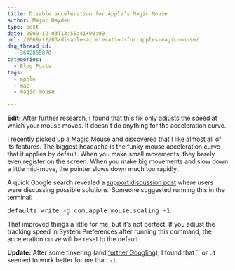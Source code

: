 ```yaml
---
title: Disable acceleration for Apple’s Magic Mouse
author: Major Hayden
type: post
date: 2009-12-03T13:55:41+00:00
url: /2009/12/03/disable-acceleration-for-apples-magic-mouse/
dsq_thread_id:
  - 3642805870
categories:
  - Blog Posts
tags:
  - apple
  - mac
  - magic mouse

---
```

**Edit:** After further research, I found that this fix only adjusts the speed at which your mouse moves. It doesn't do anything for the acceleration curve.

I recently picked up a [Magic Mouse][1] and discovered that I like almost all of its features. The biggest headache is the funky mouse acceleration curve that it applies by default. When you make small movements, they barely even register on the screen. When you make big movements and slow down a little mid-move, the pointer slows down much too rapidly.

A quick Google search revealed a [support discussion post][2] where users were discussing possible solutions. Someone suggested running this in the terminal:

<pre lang="html">defaults write -g com.apple.mouse.scaling -1</pre>

That improved things a little for me, but it's not perfect. If you adjust the tracking speed in System Preferences after running this command, the acceleration curve will be reset to the default.

**Update:** After some tinkering (and [further Googling][3]), I found that `` or `.1` seemed to work better for me than `-1`.

 [1]: http://www.apple.com/magicmouse/
 [2]: http://discussions.apple.com/thread.jspa?messageID=10640835
 [3]: http://reviews.cnet.com/8301-13727_7-10392736-263.html
